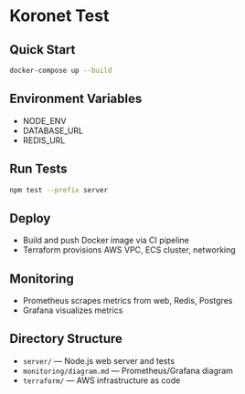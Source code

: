 # Koronet Test

## Quick Start

```sh
docker-compose up --build
```

## Environment Variables
- NODE_ENV
- DATABASE_URL
- REDIS_URL

## Run Tests
```sh
npm test --prefix server
```

## Deploy
- Build and push Docker image via CI pipeline
- Terraform provisions AWS VPC, ECS cluster, networking

## Monitoring
- Prometheus scrapes metrics from web, Redis, Postgres
- Grafana visualizes metrics

## Directory Structure
- `server/` — Node.js web server and tests
- `monitoring/diagram.md` — Prometheus/Grafana diagram
- `terraform/` — AWS infrastructure as code



